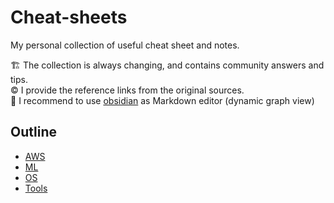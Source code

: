 # Cheat-sheets

My personal collection of useful cheat sheet and notes.  

🏗️ The collection is always changing, and contains community answers and tips. <br>
©️  I provide the reference links from the original sources. <br>
💫 I recommend to use [obsidian](https://obsidian.md/) as Markdown editor (dynamic graph view)

## Outline
- [AWS](https://github.com/mralioo/vault_cheatsheets/tree/main/AWS)
- [ML](https://github.com/mralioo/vault_cheatsheets/tree/main/ML)
- [OS](https://github.com/mralioo/vault_cheatsheets/tree/main/OS)
- [Tools](https://github.com/mralioo/vault_cheatsheets/tree/main/Tools)
